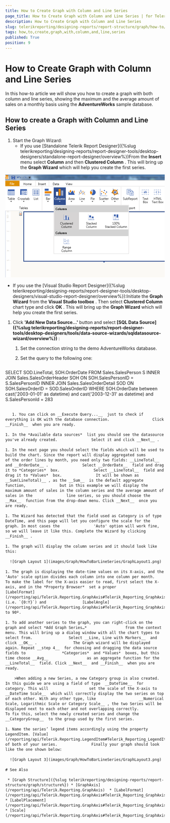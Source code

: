 ```yaml
---
title: How to Create Graph with Column and Line Series
page_title: How to Create Graph with Column and Line Series | for Telerik Reporting Documentation
description: How to Create Graph with Column and Line Series
slug: telerikreporting/designing-reports/report-structure/graph/how-to/how-to-create-graph-with-column-and-line-series
tags: how,to,create,graph,with,column,and,line,series
published: True
position: 9
---
```


# How to Create Graph with Column and Line Series



In this how-to article we will show you how to create a graph with both column and line series, showing the maximum         and the average amount of sales on a monthly basis using the __AdventureWorks__  sample database.       

## How to create a Graph with Column and Line Series

1. Start the Graph Wizard:
   + If you use [Standalone Telerik Report Designer]({%slug telerikreporting/designing-reports/report-designer-tools/desktop-designers/standalone-report-designer/overview%})From the __Insert__  menu select __Column__  and then __Clustered Column__ .                   This will bring up the __Graph Wizard__  which will help you create the first series.                   

  ![select Column](images/Graph/HowToBarLineSeries/selectColumn.png)

   + If you use the [Visual Studio Report Designer]({%slug telerikreporting/designing-reports/report-designer-tools/desktop-designers/visual-studio-report-designer/overview%}):Initiate the __Graph Wizard__  from the __Visual Studio toolbox__ . Then select __Clustered Column__  chart type and click                    __OK__ .                    This will bring up the __Graph Wizard__  which will help you create the first series.                 

1. Click __'Add New Data Source...'__  button and select                __[SQL Data Source]({%slug telerikreporting/designing-reports/report-designer-tools/desktop-designers/tools/data-source-wizards/sqldatasource-wizard/overview%})__ :             
   1. Set the connection string to the demo AdventureWorks database.

   1. Set the query to the following one:

    
      ````sql
SELECT SOD.LineTotal, SOH.OrderDate
FROM
Sales.SalesPerson S
INNER JOIN Sales.SalesOrderHeader SOH ON SOH.SalesPersonID = S.SalesPersonID
INNER JOIN Sales.SalesOrderDetail SOD ON SOH.SalesOrderID = SOD.SalesOrderID
WHERE SOH.OrderDate between cast('2003-01-01' as datetime) and cast('2003-12-31' as datetime)
and S.SalesPersonId = 283
````

   1. You can click on __Execute Query...__  just to check if everything is OK with the database connection.                   Click __Finish__  when you are ready.                 

1. In the *Available data sources*  list you should see the datasource you've already created.               Select it and click __Next__ .             

1. In the next page you should select the fields which will be used to build the chart. Since the report will display aggregated sums                             of the order lines by month, you need only two fields: __LineTotal__  and __OrderDate__ .               Select __OrderDate__  field and drag it to *Categories*  box.               Select __LineTotal__  field and drag it to *Values*  box.               It will be shown as __Sum(LineTotal)__ , as the __Sum__  is the default aggregate function,               but in this example we will display the maximum amount of sales in the column series and the average amount of sales in the               line series, so you should choose the __Max__  function from the drop-down menu. Click __Next__  once you are ready.             

1. The Wizard has detected that the field used as Category is of type DateTime, and this page will let you configure the scale for the graph. In most cases the               'Auto' option will work fine, so we will leave it like this. Complete the Wizard by clicking __Finish__ .             

1. The graph will display the column series and it should look like this:               

  ![Graph Layout 1](images/Graph/HowToBarLineSeries/GraphLayout1.png)

1. The graph is displaying the date-time values on its X-axis, and the 'Auto' scale option divides each column into one column per month.               To make the label for the X-axis easier to read, first select the X-axis, and in the *Property Browser*  set a proper                [LabelFormat](/reporting/api/Telerik.Reporting.GraphAxis#Telerik_Reporting_GraphAxis_LabelFormat)                (i.e. `{0:Y}`) and                [LabelAngle](/reporting/api/Telerik.Reporting.GraphAxis#Telerik_Reporting_GraphAxis_LabelAngle)                 to 90º.             

1. To add another series to the graph, you can right-click on the graph and select *Add Graph Series…*                 from the context menu. This will bring up a dialog window with all the chart types to select from.                Select __Line, Line with Markers__  and click __OK__ .                The Graph wizard will be displayed again. Repeat __step 4__  for choosing and dragging the data source fields to                *Categories*  and *Values*  boxes, but this time choose __Avg__                 as an aggregate function for the __LineTotal__  field. Click __Next__  and __Finish__  when you are ready.             

    >When adding a new Series, a new Category group is also created. In this guide we are using a field of type  __DateTime__  for category. This will                  set the scale of the X-axis to  __DateTime Scale__  which will correctly display the two series on top of each other. With any other type, like                   __Numerical Scale, Logarithmic Scale or Category Scale__ , the two Series will be displayed next to each other and not overlapping correctly.               To fix this, select the newly created series and change the  __CategoryGroup__  to the group used by the first series.               

1. Name the series’ legend items accordingly using the property LegendItem. [Value](/reporting/api/Telerik.Reporting.LegendItem#Telerik_Reporting_LegendItem_Value)  of both of your series.               Finally your graph should look like the one shown below:               

  ![Graph Layout 3](images/Graph/HowToBarLineSeries/GraphLayout3.png)

# See Also

 * [Graph Structure]({%slug telerikreporting/designing-reports/report-structure/graph/structure%}) * [GraphAxis](/reporting/api/Telerik.Reporting.GraphAxis)  * [LabelFormat](/reporting/api/Telerik.Reporting.GraphAxis#Telerik_Reporting_GraphAxis_LabelFormat)  * [LabelPlacement](/reporting/api/Telerik.Reporting.GraphAxis#Telerik_Reporting_GraphAxis_LabelPlacement)  * [Scale](/reporting/api/Telerik.Reporting.GraphAxis#Telerik_Reporting_GraphAxis_Scale) 

